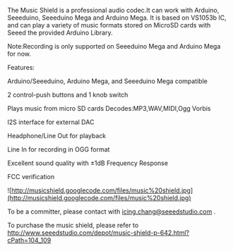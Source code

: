 The Music Shield is a professional audio codec.It can work with Arduino, Seeeduino, Seeeduino Mega and Arduino Mega. It is based on VS1053b IC, and can play a variety of music formats stored on MicroSD cards with Seeed the provided Arduino Library.

Note:Recording is only supported on Seeeduino Mega and Arduino Mega for now.

Features:

Arduino/Seeeduino, Arduino Mega, and Seeeduino Mega compatible

2 control-push buttons and 1 knob switch

Plays music from micro SD cards Decodes:MP3,WAV,MIDI,Ogg Vorbis

I2S interface for external DAC

Headphone/Line Out for playback

Line In for recording in OGG format

Excellent sound quality with ±1dB Frequency Response

FCC verification



![http://musicshield.googlecode.com/files/music%20shield.jpg](http://musicshield.googlecode.com/files/music%20shield.jpg)


To be a committer, please contact with icing.chang@seeedstudio.com .

To purchase the music shield, please refer to http://www.seeedstudio.com/depot/music-shield-p-642.html?cPath=104_109